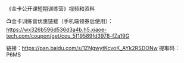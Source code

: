 《金卡公开课短期训练营》视频和资料

📺金卡训练营优惠链接（手机端领券后使用）：
https://wx326b596d536d3a4b.h5.xiaoe-tech.com/coupon/get/cou_5f19589fd3978-fZa19G

链接：https://pan.baidu.com/s/1ZNgwytKcvoK_AYk2RSDONw 
提取码：P6MS 